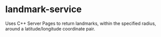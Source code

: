 landmark-service
================

Uses C++ Server Pages to return landmarks, within the specified radius, around a latitude/longitude coordinate pair.
